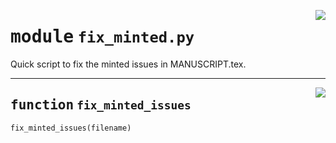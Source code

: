 <!-- markdownlint-disable -->

<a href="https://github.com/henriqueslab/rxiv-maker/blob/main/src/py/scripts/fix_minted.py#L0"><img align="right" style="float:right;" src="https://img.shields.io/badge/-source-cccccc?style=flat-square"></a>

# <kbd>module</kbd> `fix_minted.py`
Quick script to fix the minted issues in MANUSCRIPT.tex. 


---

<a href="https://github.com/henriqueslab/rxiv-maker/blob/main/src/py/scripts/fix_minted.py#L7"><img align="right" style="float:right;" src="https://img.shields.io/badge/-source-cccccc?style=flat-square"></a>

## <kbd>function</kbd> `fix_minted_issues`

```python
fix_minted_issues(filename)
```






